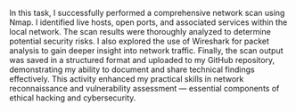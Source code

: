 In this task, I successfully performed a comprehensive network scan using Nmap. I identified live hosts, open ports, and associated services within the local network. The scan results were thoroughly analyzed to determine potential security risks. I also explored the use of Wireshark for packet analysis to gain deeper insight into network traffic. Finally, the scan output was saved in a structured format and uploaded to my GitHub repository, demonstrating my ability to document and share technical findings effectively. This activity enhanced my practical skills in network reconnaissance and vulnerability assessment — essential components of ethical hacking and cybersecurity.


